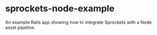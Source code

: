 # sprockets-node-example
An example Rails app showing how to integrate Sprockets with a Node asset pipeline.
